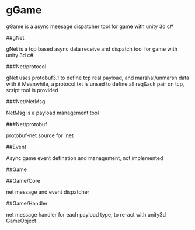# gGame

gGame is a async meesage dispatcher tool for game with unity 3d c#

##gNet

gNet is a tcp based async data receive and dispatch tool for game with unity 3d c#

###Net/protocol

gNet uses protobuf3.1 to define tcp real payload, and marshal/unmarsh data with it
Meanwhile, a protocol.txt is unsed  to define all req&ack pair on tcp, script tool is provided

###Net/NetMsg

NetMsg is a payload management tool

###Net/protobuf

protobuf-net source for .net

##Event

Async game event defination and management, not implemented

##Game

##Game/Core

net message and event dispatcher

##Game/Handler

net message handler for each payload type, to re-act with unity3d GameObject
 
